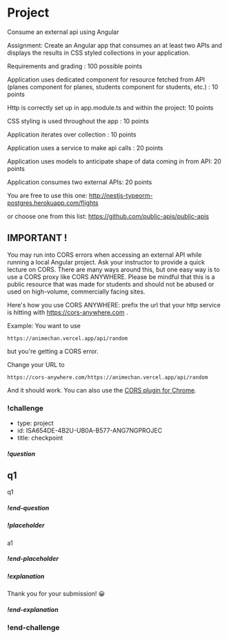 # Project
Consume an external api using Angular 
 
Assignment: 
Create an Angular app that consumes an at least two APIs and displays the results in  CSS styled collections in your application. 

Requirements and grading : 100 possible points

Application uses dedicated component for resource fetched from API (planes component for planes, students component for students, etc.) : 10 points

Http is correctly set up in app.module.ts and within the project: 10 points

CSS styling is used throughout the app : 10 points

Application iterates over collection : 10 points 

Application uses a service to make api calls : 20 points

Application uses models to anticipate shape of data coming in from API: 20 points 

Application consumes two external APIs: 20 points 





You are free to use this one: 
http://nestjs-typeorm-postgres.herokuapp.com/flights

or choose one from this list: 
https://github.com/public-apis/public-apis 

## IMPORTANT ! 
You may run into CORS errors when accessing an external API while running a local Angular project. Ask your instructor to provide a quick lecture on CORS.  There are many ways around this, but one easy way is to use a CORS proxy like CORS ANYWHERE. Please be mindful that this is a public resource that was made for students and should not be abused or used on high-volume, commercially facing sites. 

Here's how you use CORS ANYWHERE: prefix the url that your http service is hitting with https://cors-anywhere.com . 

Example: You want to use 
```
https://animechan.vercel.app/api/random
```
but you're getting a CORS error. 

Change your URL to 

```
https://cors-anywhere.com/https://animechan.vercel.app/api/random
```

And it should work. You can also use the [CORS plugin for Chrome](https://chrome.google.com/webstore/detail/allow-cors-access-control/lhobafahddgcelffkeicbaginigeejlf?hl=en). 

### !challenge
* type: project
* id: ISA654DE-4B2U-UB0A-B577-ANG7NGPROJEC
* title: checkpoint


##### !question
## q1
q1
##### !end-question

##### !placeholder
a1
##### !end-placeholder

##### !explanation
Thank you for your submission! 😀
##### !end-explanation
### !end-challenge
